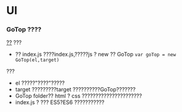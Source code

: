 # UI

### GoTop ????
[??](https://github.com/Arya1957/UI/blob/master/GoTop/index.js)
???
- ?? index.js ????index.js,?????js ? new ?? GoTop
`var goTop = new GoTop(el,target)`

???
- el ?????"????"?????
- target ?????????target ??????????GoTop???????
- GoTop folder?? html ? css ??????????????????????
- index.js ? ??? ES5?ES6 ???????????